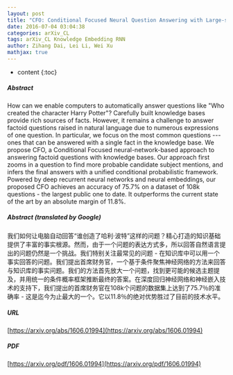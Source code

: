 ```yaml
---
layout: post
title: "CFO: Conditional Focused Neural Question Answering with Large-scale Knowledge Bases"
date: 2016-07-04 03:04:38
categories: arXiv_CL
tags: arXiv_CL Knowledge Embedding RNN
author: Zihang Dai, Lei Li, Wei Xu
mathjax: true
---
```


* content
{:toc}

##### Abstract
How can we enable computers to automatically answer questions like "Who created the character Harry Potter"? Carefully built knowledge bases provide rich sources of facts. However, it remains a challenge to answer factoid questions raised in natural language due to numerous expressions of one question. In particular, we focus on the most common questions --- ones that can be answered with a single fact in the knowledge base. We propose CFO, a Conditional Focused neural-network-based approach to answering factoid questions with knowledge bases. Our approach first zooms in a question to find more probable candidate subject mentions, and infers the final answers with a unified conditional probabilistic framework. Powered by deep recurrent neural networks and neural embeddings, our proposed CFO achieves an accuracy of 75.7% on a dataset of 108k questions - the largest public one to date. It outperforms the current state of the art by an absolute margin of 11.8%.

##### Abstract (translated by Google)
我们如何让电脑自动回答“谁创造了哈利·波特”这样的问题？精心打造的知识基础提供了丰富的事实根源。然而，由于一个问题的表达方式多，所以回答自然语言提出的问题仍然是一个挑战。我们特别关注最常见的问题 - 在知识库中可以用一个事实回答的问题。我们提出首席财务官，一个基于条件聚焦神经网络的方法来回答与知识库的事实问题。我们的方法首先放大一个问题，找到更可能的候选主题提及，并用统一的条件概率框架推断最终的答案。在深度回归神经网络和神经嵌入技术的支持下，我们提出的首席财务官在108k个问题的数据集上达到了75.7％的准确率 - 这是迄今为止最大的一个。它以11.8％的绝对优势胜过了目前的技术水平。

##### URL
[https://arxiv.org/abs/1606.01994](https://arxiv.org/abs/1606.01994)

##### PDF
[https://arxiv.org/pdf/1606.01994](https://arxiv.org/pdf/1606.01994)

